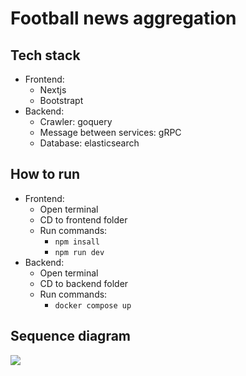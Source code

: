 # Football news aggregation
## Tech stack
- Frontend: 
  - Nextjs
  - Bootstrapt
- Backend: 
  - Crawler: goquery
  - Message between services: gRPC
  - Database: elasticsearch
## How to run
- Frontend: 
  - Open terminal
  - CD to frontend folder
  - Run commands:
    - `npm insall`
    - `npm run dev`
- Backend: 
  - Open terminal
  - CD to backend folder
  - Run commands:
    - `docker compose up`

## Sequence diagram
[![](https://mermaid.ink/img/pako:eNqVU81ugzAMfhUr17UvwKGXdtppO6zajYuXmBaJJCwxRVXVd58hsLaDaiun4Pj78Yc5Ke0NqUxF-mrIadqUuAtocwfyrKuSHC9Xq6cthQOFDF6IwSLrPZSu8KkLNZcHZILUlIrp3EE3yPiJkebBhmbhI2gpDMtR_PUB4U452Z_i7mhW3tfwLK9HsKVrmFL5dpp1wLbqzPQHMOITiuCt0DMFR3wB_YgMmMvNUOhMjrO9Y9uTXZquXE4IZv3fi70ffwGO2pj8zmpcM5Ezf0by5gXk5WrYEshgQxUeQfKgFiJp70wE7W2NgQywB96T1DuZnvgqj3HPxjQ-atN5SstSB78LFOMj488t3ZTnzvi_F_B2_x63M93Ff1uRL6EWylKwWBr5TU9dOVeSpKVcZXI0VGBTca5yd5ZWbNhvj06rjENDC9X0SQ5_tcoKrCKdvwEggEjx?type=png)](https://mermaid.live/edit#pako:eNqVU81ugzAMfhUr17UvwKGXdtppO6zajYuXmBaJJCwxRVXVd58hsLaDaiun4Pj78Yc5Ke0NqUxF-mrIadqUuAtocwfyrKuSHC9Xq6cthQOFDF6IwSLrPZSu8KkLNZcHZILUlIrp3EE3yPiJkebBhmbhI2gpDMtR_PUB4U452Z_i7mhW3tfwLK9HsKVrmFL5dpp1wLbqzPQHMOITiuCt0DMFR3wB_YgMmMvNUOhMjrO9Y9uTXZquXE4IZv3fi70ffwGO2pj8zmpcM5Ezf0by5gXk5WrYEshgQxUeQfKgFiJp70wE7W2NgQywB96T1DuZnvgqj3HPxjQ-atN5SstSB78LFOMj488t3ZTnzvi_F_B2_x63M93Ff1uRL6EWylKwWBr5TU9dOVeSpKVcZXI0VGBTca5yd5ZWbNhvj06rjENDC9X0SQ5_tcoKrCKdvwEggEjx)



